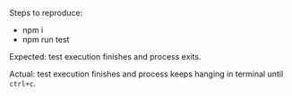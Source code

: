 Steps to reproduce: 

* npm i
* npm run test


Expected: test execution finishes and process exits.

Actual: test execution finishes and process keeps hanging in terminal until `ctrl+c`.